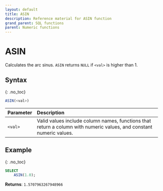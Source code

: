 ```yaml
---
layout: default
title: ASIN
description: Reference material for ASIN function
grand_parent: SQL functions
parent: Numeric functions
---
```


# ASIN

Calculates the arc sinus. `ASIN` returns `NULL` if `<val>` is higher than 1.

## Syntax
{: .no_toc}

```sql
ASIN(<val>)
```

| Parameter | Description                                                                                                         |
| :--------- | :------------------------------------------------------------------------------------------------------------------- |
| `<val>`   | Valid values include column names, functions that return a column with numeric values, and constant numeric values. |

## Example
{: .no_toc}

```sql
SELECT
    ASIN(1.0);
```

**Returns**: `1.5707963267948966`
